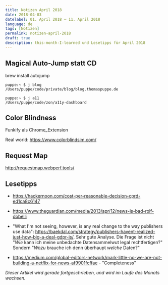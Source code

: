 ```yaml
---
title: Notizen April 2018
date: 2018-04-03
datelabel: 01. April 2018 – 11. April 2018
language: de
tags: [Notizen]
permalink: notizen-april-2018
draft: true
description: this-month-I-learned und Lesetipps für April 2018
---
```


## Magical Auto-Jump statt CD

brew install autojump

	puppe:~ $ j blog
	/Users/puppe/code/private/blog/blog.thomaspuppe.de

	puppe:~ $ j a11
	/Users/puppe/code/zon/a11y-dashboard


## Color Blindness

Funkify als Chrome_Extension

Real world: https://www.colorblindsim.com/


## Request Map

http://requestmap.webperf.tools/


## Lesetipps

- https://hackernoon.com/cost-per-reasonable-decision-cprd-ed1ca8c6147

- https://www.theguardian.com/media/2013/apr/12/news-is-bad-rolf-dobelli


- "What I'm not seeing, however, is any real change to the way publishers use data": https://baekdal.com/strategy/publishers-havent-realized-just-how-big-a-deal-gdpr-is/. Sehr gute Analyse. Die Frage ist nicht "_Wie_ kann ich meine unbedachte Datensammelwut legal rechtfertigen?" Sondern "_Wozu_ brauche ich denn überhaupt _welche_ Daten?"


- https://medium.com/global-editors-network/mark-little-no-we-are-not-building-a-netflix-for-news-af9901fcffae - "Completeness"

_Dieser Artikel wird gerade fortgeschrieben, und wird im Laufe des Monats wachsen._
